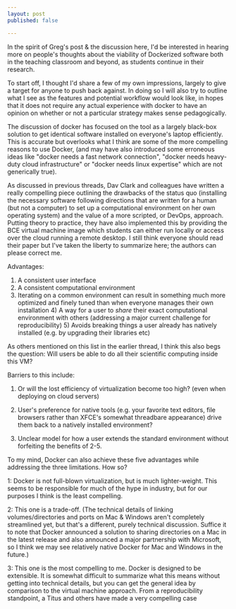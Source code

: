 ```yaml
---
layout: post
published: false

---
```




In the spirit of Greg's post & the discussion here, I'd be interested
in hearing more on people's thoughts about the viability of Dockerized
software both in the teaching classroom and beyond, as students continue
in their research.

To start off, I thought I'd share a few of my own impressions, largely
to give a target for anyone to push back against.  In doing so I will
also try to outline what I see as the features and potential workflow
would look like, in hopes that it does not require any actual experience
with docker to have an opinion on whether or not a particular strategy
makes sense pedagogically.

The discussion of docker has focused on the tool as a largely black-box
solution to get identical software installed on everyone's laptop
efficiently.  This is accurate but overlooks what I think are some of
the more compelling reasons to use Docker, (and may have also introduced
some erroneous ideas like "docker needs a fast network connection",
"docker needs heavy-duty cloud infrastructure" or "docker needs linux
expertise" which are not generically true).

As discussed in previous threads, Dav Clark and colleagues have written
a really compelling piece outlining the drawbacks of the status quo
(installing the necessary software following directions that are written
for a human (but not a computer) to set up a computational environment on
her own operating system) and the value of a more scripted, or DevOps,
approach.  Putting theory to practice, they have also implemented this
by providing the BCE virtual machine image which students can either
run locally or access over the cloud running a remote desktop.  I still
think everyone should read their paper but I've taken the liberty to
summarize here; the authors can please correct me.

Advantages:

1) A consistent user interface 
2) A consistent computational environment
3) Iterating on a common environment can result in something much
more optimized and finely tuned than when everyone manages their own
installation 4) A way for a user to _share_ their exact computational
environment with others (addressing a major current challenge for
reproducibility) 5) Avoids breaking things a user already has natively
installed (e.g. by upgrading their libraries etc)

As others mentioned on this list in the earlier thread, I think this
also begs the question: Will users be able to do all their scientific
computing inside this VM?

Barriers to this include: 

1) Or will the lost efficiency of virtualization become too high? (even
when deploying on cloud servers)

2) User's preference for native tools (e.g. your favorite text editors,
file browsers rather than XFCE's somewhat threadbare appearance) drive
them back to a natively installed environment?

3) Unclear model for how a user extends the standard environment without
forfeiting the benefits of 2-5.

To my mind, Docker can also achieve these five advantages while addressing
the three limitations.  How so?

1: Docker is not full-blown virtualization, but is much lighter-weight.
This seems to be responsible for much of the hype in industry, but for
our purposes I think is the least compelling.

2: This one is a trade-off.  (The technical details of linking
volumes/directories and ports on Mac & Windows aren't completely
streamlined yet, but that's a different, purely technical
discussion. Suffice it to note that Docker announced a solution to
sharing directories on a Mac in the latest release and also announced
a major partnership with Microsoft, so I think we may see relatively
native Docker for Mac and Windows in the future.)

3: This one is the most compelling to me.  Docker is designed to
be extensible.  It is somewhat difficult to summarize what this means
without getting into technical details, but you can get the general idea
by comparison to the virtual machine approach.  From a reproducibility
standpoint, a Titus and others have made a very compelling case


